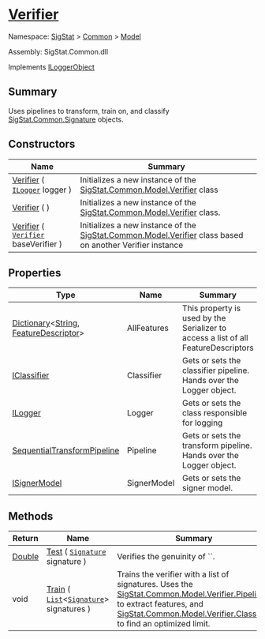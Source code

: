 # [Verifier](./Verifier.md)

Namespace: [SigStat]() > [Common](./../README.md) > [Model](./README.md)

Assembly: SigStat.Common.dll

Implements [ILoggerObject](./../ILoggerObject.md)

## Summary
Uses pipelines to transform, train on, and classify [SigStat.Common.Signature](./Signature.md) objects.

## Constructors

| Name | Summary | 
| --- | --- | 
| [Verifier](./../../../ctor/Verifier-100664091.md) ( [`ILogger`](./Verifier.md) logger ) | Initializes a new instance of the [SigStat.Common.Model.Verifier](../Verifier.md) class | 
| [Verifier](./../../../ctor/Verifier-100664092.md) (  ) | Initializes a new instance of the [SigStat.Common.Model.Verifier](../Verifier.md) class. | 
| [Verifier](./../../../ctor/Verifier-100664093.md) ( [`Verifier`](./Verifier.md) baseVerifier ) | Initializes a new instance of the [SigStat.Common.Model.Verifier](../Verifier.md) class based on another Verifier instance | 


## Properties

| Type | Name | Summary | 
| --- | --- | --- | 
| [Dictionary](https://docs.microsoft.com/en-us/dotnet/api/System.Collections.Generic.Dictionary-2)\<[String](https://docs.microsoft.com/en-us/dotnet/api/System.String), [FeatureDescriptor](./../FeatureDescriptor.md)> | AllFeatures | This property is used by the Serializer to access a list of all FeatureDescriptors | 
| [IClassifier](./../Pipeline/IClassifier.md) | Classifier | Gets or sets the classifier pipeline. Hands over the Logger object. | 
| [ILogger](./Verifier.md) | Logger | Gets or sets the class responsible for logging | 
| [SequentialTransformPipeline](./../Pipeline/SequentialTransformPipeline.md) | Pipeline | Gets or sets the transform pipeline. Hands over the Logger object. | 
| [ISignerModel](./../Pipeline/ISignerModel.md) | SignerModel | Gets or sets the signer model. | 


## Methods

| Return | Name | Summary | 
| --- | --- | --- | 
| [Double](https://docs.microsoft.com/en-us/dotnet/api/System.Double) | [Test](./Methods/Verifier-100664095.md) ( [`Signature`](./../Signature.md) signature ) | Verifies the genuinity of ``. | 
| void | [Train](./Methods/Verifier-100664094.md) ( [`List`](https://docs.microsoft.com/en-us/dotnet/api/System.Collections.Generic.List-1)\<[`Signature`](./../Signature.md)> signatures ) | Trains the verifier with a list of signatures. Uses the [SigStat.Common.Model.Verifier.Pipeline]() to extract features,  and [SigStat.Common.Model.Verifier.Classifier]() to find an optimized limit. | 


